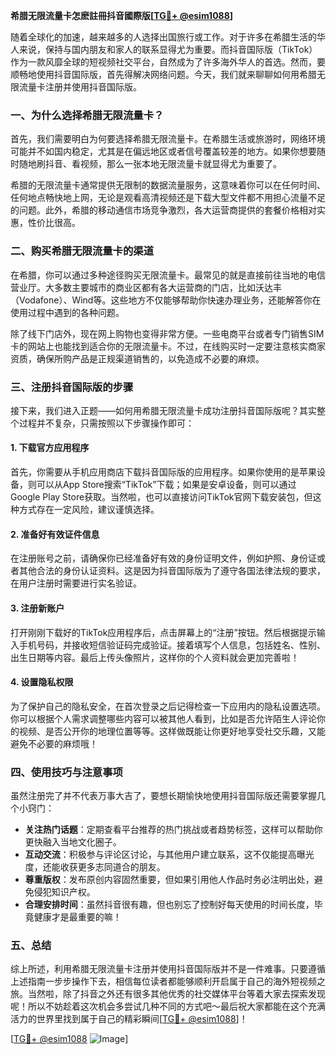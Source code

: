 **希腊无限流量卡怎麽註冊抖音國際版[[TG💪+ @esim1088](https://t.me/s/esim1088)]**

随着全球化的加速，越来越多的人选择出国旅行或工作。对于许多在希腊生活的华人来说，保持与国内朋友和家人的联系显得尤为重要。而抖音国际版（TikTok）作为一款风靡全球的短视频社交平台，自然成为了许多海外华人的首选。然而，要顺畅地使用抖音国际版，首先得解决网络问题。今天，我们就来聊聊如何用希腊无限流量卡注册并使用抖音国际版。

### 一、为什么选择希腊无限流量卡？

首先，我们需要明白为何要选择希腊无限流量卡。在希腊生活或旅游时，网络环境可能并不如国内稳定，尤其是在偏远地区或者信号覆盖较差的地方。如果你想要随时随地刷抖音、看视频，那么一张本地无限流量卡就显得尤为重要了。

希腊的无限流量卡通常提供无限制的数据流量服务，这意味着你可以在任何时间、任何地点畅快地上网，无论是观看高清视频还是下载大型文件都不用担心流量不足的问题。此外，希腊的移动通信市场竞争激烈，各大运营商提供的套餐价格相对实惠，性价比很高。

### 二、购买希腊无限流量卡的渠道

在希腊，你可以通过多种途径购买无限流量卡。最常见的就是直接前往当地的电信营业厅。大多数主要城市的商业区都有各大运营商的门店，比如沃达丰（Vodafone）、Wind等。这些地方不仅能够帮助你快速办理业务，还能解答你在使用过程中遇到的各种问题。

除了线下门店外，现在网上购物也变得非常方便。一些电商平台或者专门销售SIM卡的网站上也能找到适合你的无限流量卡。不过，在线购买时一定要注意核实商家资质，确保所购产品是正规渠道销售的，以免造成不必要的麻烦。

### 三、注册抖音国际版的步骤

接下来，我们进入正题——如何用希腊无限流量卡成功注册抖音国际版呢？其实整个过程并不复杂，只需按照以下步骤操作即可：

#### 1. 下载官方应用程序

首先，你需要从手机应用商店下载抖音国际版的应用程序。如果你使用的是苹果设备，则可以从App Store搜索“TikTok”下载；如果是安卓设备，则可以通过Google Play Store获取。当然啦，也可以直接访问TikTok官网下载安装包，但这种方式存在一定风险，建议谨慎选择。

#### 2. 准备好有效证件信息

在注册账号之前，请确保你已经准备好有效的身份证明文件，例如护照、身份证或者其他合法的身份认证资料。这是因为抖音国际版为了遵守各国法律法规的要求，在用户注册时需要进行实名验证。

#### 3. 注册新账户

打开刚刚下载好的TikTok应用程序后，点击屏幕上的“注册”按钮。然后根据提示输入手机号码，并接收短信验证码完成验证。接着填写个人信息，包括姓名、性别、出生日期等内容。最后上传头像照片，这样你的个人资料就会更加完善啦！

#### 4. 设置隐私权限

为了保护自己的隐私安全，在首次登录之后记得检查一下应用内的隐私设置选项。你可以根据个人需求调整哪些内容可以被其他人看到，比如是否允许陌生人评论你的视频、是否公开你的地理位置等等。这样做既能让你更好地享受社交乐趣，又能避免不必要的麻烦哦！

### 四、使用技巧与注意事项

虽然注册完了并不代表万事大吉了，要想长期愉快地使用抖音国际版还需要掌握几个小窍门：

- **关注热门话题**：定期查看平台推荐的热门挑战或者趋势标签，这样可以帮助你更快融入当地文化圈子。
- **互动交流**：积极参与评论区讨论，与其他用户建立联系，这不仅能提高曝光度，还能收获更多志同道合的朋友。
- **尊重版权**：发布原创内容固然重要，但如果引用他人作品时务必注明出处，避免侵犯知识产权。
- **合理安排时间**：虽然抖音很有趣，但也别忘了控制好每天使用的时间长度，毕竟健康才是最重要的嘛！

### 五、总结

综上所述，利用希腊无限流量卡注册并使用抖音国际版并不是一件难事。只要遵循上述指南一步步操作下去，相信每位读者都能够顺利开启属于自己的海外短视频之旅。当然啦，除了抖音之外还有很多其他优秀的社交媒体平台等着大家去探索发现呢！所以不妨趁着这次机会多尝试几种不同的方式吧～最后祝大家都能在这个充满活力的世界里找到属于自己的精彩瞬间[[TG💪+ @esim1088](https://t.me/s/esim1088)]！

[[TG💪+ @esim1088](https://t.me/s/esim1088) ![Image](https://i.postimg.cc/4NQfJmqS/Snipaste-2025-05-13-00-14-12.png)]